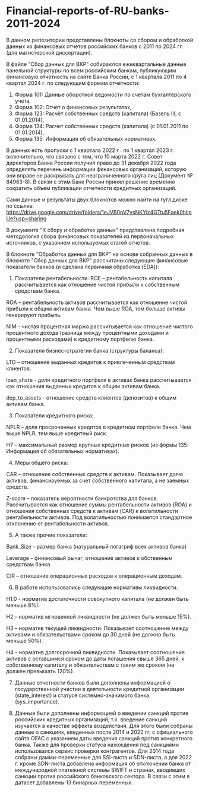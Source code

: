 # Financial-reports-of-RU-banks-2011-2024
В данном репозитории представлены блокноты со сбором и обработкой данных из финансовых отчетов российских банков с 2011 по 2024 гг. (для магистерской диссертации).

В файле "Сбор данных для ВКР" собираются ежеквартальные данные панельной структуры по всем российским банкам, публикующим финансовую отчетность на сайте Банка России, с 1 квартала 2011 по 4 квартал 2024 г.  по следующим формам отчетности:

1. Форма 101: Данные оборотной ведомости по счетам бухгалтерского учета,
2. Форма 102: Отчет о финансовых результатах,
3. Форма 123: Расчёт собственных средств (капитала) (Базель III, с 01.01.2014),
4. Форма 134: Расчет собственных средств (капитала) (с 01.01.2011 по 01.01.2014),
5. Форма 135: Информация об обязательных нормативах.

В данных есть пропуски с 1 квартала 2022 г . по 1 квартал 2023 г. включительно, что связано с тем, что 10 марта 2022 г. Совет директоров Банка России получил право до 31 декабря 2022 года определять перечень информации финансовых организаций, которую они вправе не раскрывать для неограниченного круга лиц (Документ № 84963-8). В связи с этим Банк России принял решение временно сократить объем публикации отчетности кредитных организаций. 

Сами данные и результаты двух блокнотов можно найти на гугл диске по ссылке: https://drive.google.com/drive/folders/1eJVB0pV7ysNKYiz4GTtu5Faek0hlipUe?usp=sharing

В документе "К сбору и обработке данных" представлена подробная методология сбора финансовых показателей из первоначальных источников, с указанием используемых статей отчетов. 

В блокноте "Обработка данных для ВКР" на основе собранных данных в блокноте "Сбор данных для ВКР" рассчитаны следующие финансовые показатели банков (и сделана первичная обработка (EDA)):

1. Показатели рентабельности:
ROE – рентабельность капитала рассчитывается как отношение чистой прибыли к собственным средствам банка.

ROA – рентабельность активов рассчитывается как отношение чистой прибыли к общим активам банка. Чем выше ROA, тем больше активы генерируют прибыль. 

NIM – чистая процентная маржа рассчитывается как отношение чистого процентного дохода (разница между процентными доходами и процентными расходами) к кредитному портфелю банка.


2. Показатели бизнес-стратегии банка (структуры баланса):

LTD – отношение выданных кредитов к привлеченным средствам клиентов. 

loan_share - доля кредитного портфеля в активах банка рассчитывается как отношения выданных кредитов к общим активам банка. 

dep_to_assets - отношение средств клиентов (депозитов) к общим активам банка.


3. Показатели кредитного риска:

NPLR – доля просроченных кредитов в кредитном портфеле банка. Чем выше NPLR, тем выше кредитный риск.

Н7 – максимальный размер крупных кредитных рисков (из формы 135: Информация об обязательных нормативах).


4. Меры общего риска:

CAR – отношение собственных средств к активам. Показывает долю активов, финансируемых за счет собственного капитала, а не заемных средств.

Z-score – показатель вероятности банкротства для банков. Рассчитывается как отношение суммы рентабельности активов (ROA) и отношения собственных средств к активам (CAR) к волатильности рентабельности активов. Под волатильностью понимается стандартное отклонение от рентабельности активов. 


5. А также прочие показатели:

Bank_Size - размер банка (натуральный логагриф всех активов банка)

Leverage - финансовый рычаг, отношение активов к обственным средствам банка.

CIR – отношение операционных расходов к операционным доходам.


6. В работе использовались следующие нормативы ликвидности.

Н1.0 - норматив достаточности совокупного капитала (не должен быть меньше 8%).

Н2 – норматив мгновенной ликвидности (не должен быть меньше 15%).

Н3 – норматив текущей ликвидности. Показывает соотношение между активами и обязательствами сроком до 30 дней (не должно быть меньше 50%).

Н4 – норматив долгосрочной ликвидности. Показывает соотношение активов с оставшимся сроком до даты погашения свыше 365 дней, к собственному капиталу и обязательствам с таким же сроком (не должен превышать 120%).


7. Данные отчетности банков были дополнены информацией о государственной участии в деятельности кредитной организации (state_interest) и статусе системно-значимого банка (sys_importance).

8. Данные были дополнены информацией о введении санкций против российских кредитных организаций, т.к. введение санкций изучается в качестве эффекта воздействия. Для этого были собраны данные о санкциях, введенных после 2014 и 2022 гг, с официального сайта OFAC с указанием даты введения санкций против конкретного банка. Также для проверки статуса нахождения под санкциями использовался сервис проверки контрагентов.  Для 2014 года собраны дамми-переменные для SSI-листа и SDN-листа, а для 2022 г. кроме SDN-листа добавлена информация об отключении банка от международной платежной системы SWIFT и странах, вводивших санкции против российского банковского сектора. В связи с этим в датасет добавлены 13 бинарных переменных. 



